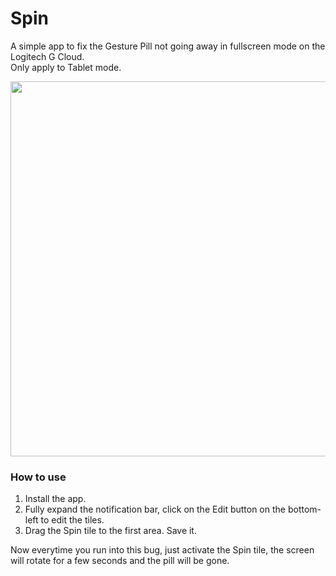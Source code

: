 # Spin
A simple app to fix the Gesture Pill not going away in fullscreen mode on the Logitech G Cloud.  
Only apply to Tablet mode.  

<img width="600" src="https://github.com/redphx/android-spin/assets/96280/21b20011-dfdb-49a7-9c3e-8aec1fe2cc43">

### How to use
1. Install the app.
2. Fully expand the notification bar, click on the Edit button on the bottom-left to edit the tiles.
3. Drag the Spin tile to the first area. Save it.

Now everytime you run into this bug, just activate the Spin tile, the screen will rotate for a few seconds and the pill will be gone.
